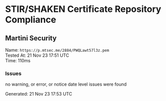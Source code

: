 # STIR/SHAKEN Certificate Repository Compliance

## Martini Security

Name: `https://p.mtsec.me/2884/PWQLawt57l3z.pem`\
Tested At: 21 Nov 23 17:51 UTC\
Time: 110ms

### Issues

no warning, or error, or notice date level issues were found

Generated: 21 Nov 23 17:53 UTC